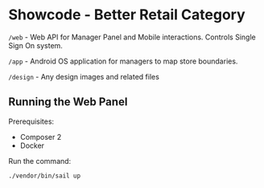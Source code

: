 # Showcode - Better Retail Category

`/web` - Web API for Manager Panel and Mobile interactions. Controls Single Sign On system.

`/app` - Android OS application for managers to map store boundaries.

`/design` - Any design images and related files

## Running the Web Panel
Prerequisites:
 - Composer 2
 - Docker

Run the command: 
```
./vendor/bin/sail up
```
